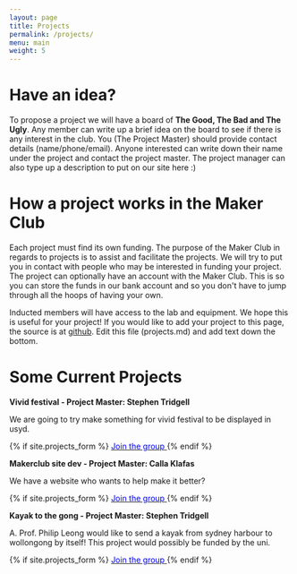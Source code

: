 ```yaml
---
layout: page
title: Projects
permalink: /projects/
menu: main
weight: 5
---
```


Have an idea?
=============

To propose a project we will have a board of <b>The Good, The Bad and The Ugly</b>. Any member can write up a brief idea on the board to see if there is any interest in the club. You (The Project Master) should provide contact details (name/phone/email). Anyone interested can write down their name under the project and contact the project master. The project manager can also type up a description to put on our site here :)

How a project works in the Maker Club
=====================================

Each project must find its own funding. The purpose of the Maker Club in regards to projects is to assist and facilitate the projects. We will try to put you in contact with people who may be interested in funding your project. The project can optionally have an account with the Maker Club. This is so you can store the funds in our bank account and so you don't have to jump through all the hoops of having your own.

Inducted members will have access to the lab and equipment. We hope this is useful for your project! If you would like to add your project to this page, the source is at <a href="https://github.com/sydneyunimakerclub/sydneyunimakerclub.github.io">github</a>. Edit this file (projects.md) and add text down the bottom.

Some Current Projects
=====================

<b>Vivid festival - Project Master: Stephen Tridgell</b>

We are going to try make something for vivid festival to be displayed in usyd.

{% if site.projects_form %}
<a href="https://{{ site.projects_form }}vivid">
<font color="blue">Join the group</font>
</a>
{% endif %}

<b>Makerclub site dev - Project Master: Calla Klafas</b>

We have a website who wants to help make it better?

{% if site.projects_form %}
<a href="https://{{ site.projects_form }}sitedev">
<font color="blue">Join the group</font>
</a>
{% endif %}

<b>Kayak to the gong - Project Master: Stephen Tridgell</b>

A. Prof. Philip Leong would like to send a kayak from sydney harbour to wollongong by itself! This project would possibly be funded by the uni.

{% if site.projects_form %}
<a href="https://{{ site.projects_form }}kayak">
<font color="blue">Join the group</font>
</a>
{% endif %}


